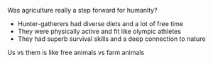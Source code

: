 ---
---
Was agriculture really a step forward for humanity? 
- Hunter-gatherers had diverse diets and a lot of free time  
- They were physically active and fit like olympic athletes
- They had superb survival skills and a deep connection to nature 

Us vs them is like free animals vs farm animals 




